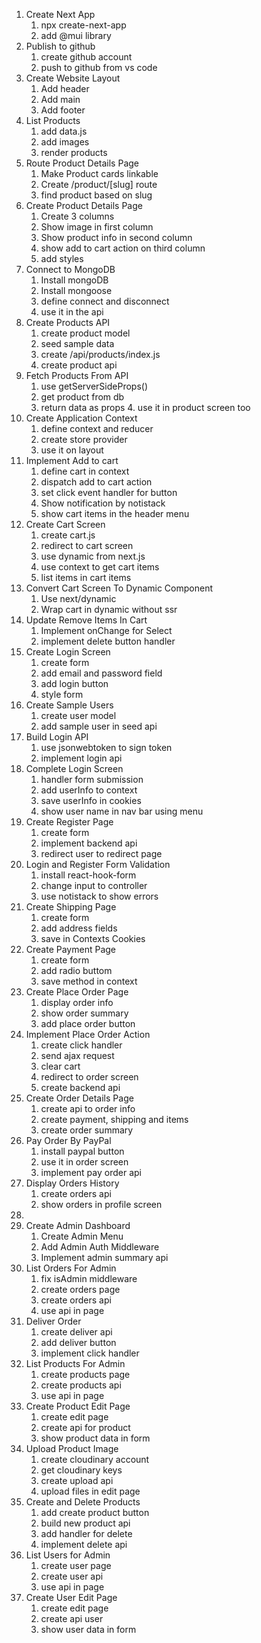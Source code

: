 1. Create Next App
   1. npx create-next-app
   2. add @mui library
2. Publish to github
   1. create github account
   2. push to github from vs code
3. Create Website Layout
   1. Add header
   2. Add main
   3. Add footer
4. List Products
   1. add data.js
   2. add images
   3. render products
5. Route Product Details Page
   1. Make Product cards linkable
   2. Create /product/[slug] route
   3. find product based on slug
6. Create Product Details Page
   1. Create 3 columns
   2. Show image in first column
   3. Show product info in second column
   4. show add to cart action on third column
   5. add styles
7. Connect to MongoDB
   1. Install mongoDB
   2. Install mongoose
   3. define connect and disconnect
   4. use it in the api
8. Create Products API
   1. create product model
   2. seed sample data
   3. create /api/products/index.js
   4. create product api
9. Fetch Products From API
   1. use getServerSideProps()
   2. get product from db
   3. return data as props 4. use it in product screen too
10. Create Application Context
    1. define context and reducer
    2. create store provider
    3. use it on layout
11. Implement Add to cart
    1. define cart in context
    2. dispatch add to cart action
    3. set click event handler for button
    4. Show notification by notistack
    5. show cart items in the header menu
12. Create Cart Screen
    1. create cart.js
    2. redirect to cart screen
    3. use dynamic from next.js
    4. use context to get cart items
    5. list items in cart items
13. Convert Cart Screen To Dynamic Component
    1. Use next/dynamic
    2. Wrap cart in dynamic without ssr
14. Update Remove Items In Cart
    1. Implement onChange for Select
    2. implement delete button handler
15. Create Login Screen
    1. create form
    2. add email and password field
    3. add login button
    4. style form
16. Create Sample Users
    1. create user model
    2. add sample user in seed api
17. Build Login API
    1. use jsonwebtoken to sign token
    2. implement login api
18. Complete Login Screen
    1. handler form submission
    2. add userInfo to context
    3. save userInfo in cookies
    4. show user name in nav bar using menu
19. Create Register Page
    1. create form
    2. implement backend api
    3. redirect user to redirect page
20. Login and Register Form Validation
    1. install react-hook-form
    2. change input to controller
    3. use notistack to show errors
21. Create Shipping Page
    1. create form
    2. add address fields
    3. save in Contexts Cookies
22. Create Payment Page
    1. create form
    2. add radio buttom
    3. save method in context
23. Create Place Order Page
    1. display order info
    2. show order summary
    3. add place order button
24. Implement Place Order Action
    1. create click handler
    2. send ajax request
    3. clear cart
    4. redirect to order screen
    5. create backend api
25. Create Order Details Page
    1. create api to order info
    2. create payment, shipping and items
    3. create order summary
26. Pay Order By PayPal
    1. install paypal button
    2. use it in order screen
    3. implement pay order api
27. Display Orders History
    1. create orders api
    2. show orders in profile screen
28.
29. Create Admin Dashboard
    1. Create Admin Menu
    2. Add Admin Auth Middleware
    3. Implement admin summary api
30. List Orders For Admin
    1. fix isAdmin middleware
    2. create orders page
    3. create orders api
    4. use api in page
31. Deliver Order
    1. create deliver api
    2. add deliver button
    3. implement click handler
32. List Products For Admin
    1. create products page
    2. create products api
    3. use api in page
33. Create Product Edit Page
    1. create edit page
    2. create api for product
    3. show product data in form
34. Upload Product Image
    1. create cloudinary account
    2. get cloudinary keys
    3. create upload api
    4. upload files in edit page
35. Create and Delete Products
    1. add create product button
    2. build new product api
    3. add handler for delete
    4. implement delete api
36. List Users for Admin
    1. create user page
    2. create user api
    3. use api in page
37. Create User Edit Page
    1. create edit page
    2. create api user
    3. show user data in form
